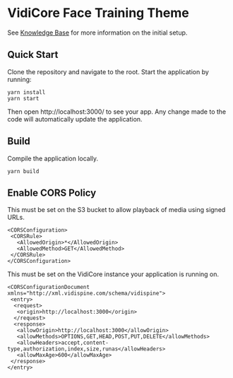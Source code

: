 # VidiCore Face Training Theme

See [Knowledge Base](https://vidispine.atlassian.net/wiki/spaces/IES/pages/) for more information on the initial setup.

## Quick Start

Clone the repository and navigate to the root. Start the application by running:
```
yarn install
yarn start
```
Then open http://localhost:3000/ to see your app. Any change made to the code will automatically update the application.


## Build

Compile the application locally.
```
yarn build
```

## Enable CORS Policy

This must be set on the S3 bucket to allow playback of media using signed URLs.
```
<CORSConfiguration>
 <CORSRule>
   <AllowedOrigin>*</AllowedOrigin>
   <AllowedMethod>GET</AllowedMethod>
 </CORSRule>
</CORSConfiguration>
```

This must be set on the VidiCore instance your application is running on.
```
<CORSConfigurationDocument xmlns="http://xml.vidispine.com/schema/vidispine">
 <entry>
  <request>
   <origin>http://localhost:3000</origin>
  </request>
  <response>
   <allowOrigin>http://localhost:3000</allowOrigin>
   <allowMethods>OPTIONS,GET,HEAD,POST,PUT,DELETE</allowMethods>
   <allowHeaders>accept,content-type,authorization,index,size,runas</allowHeaders>
   <allowMaxAge>600</allowMaxAge>
 </response>
</entry>
```
